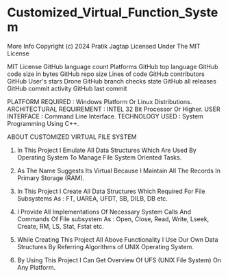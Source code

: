 # Customized_Virtual_Function_System
More Info
Copyright (c) 2024 Pratik Jagtap
Licensed Under The MIT License

MIT License GitHub language count Platforms GitHub top language GitHub code size in bytes GitHub repo size Lines of code GitHub contributors GitHub User's stars Drone GitHub branch checks state GitHub all releases GitHub commit activity GitHub last commit



PLATFORM REQUIRED :
Windows Platform Or Linux Distributions.
ARCHITECTURAL REQUIREMENT :
INTEL 32 Bit Processor Or Higher.
USER INTERFACE :
Command Line Interface.
TECHNOLOGY USED :
System Programming Using C++.


ABOUT CUSTOMIZED VIRTUAL FILE SYSTEM


1) In This Project I Emulate All Data Structures Which Are Used By Operating System To Manage File System Oriented Tasks.

2) As The Name Suggests Its Virtual Because I Maintain All The Records In Primary Storage (RAM).

3) In This Project I Create All Data Structures Which Required For File Subsystems As : FT, UAREA, UFDT, SB, DILB, DB etc.

4) I Provide All Implementations Of Necessary System Calls And Commands Of File subsystem As : Open, Close, Read, Write, Lseek, Create, RM, LS, Stat, Fstat etc.

5) While Creating This Project All Above Functionality I Use Our Own Data Structures By Referring Algorithms of UNIX Operating System.

6) By Using This Project I Can Get Overview Of UFS (UNIX File System) On Any Platform.
